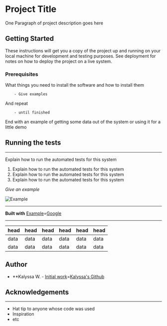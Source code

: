 # Project Title
One Paragraph of project description goes here
## **Getting Started**
These instructions will get you a copy of the project up and running on your local machine for development and testing purposes. See deployment for notes on how to deploy the project on a live system.
### **Prerequisites**
What things you need to install the software and how to install them


        - Give examples

And repeat

        - until finished

End with an example of getting some data out of the system or using it for a little demo

## Running the tests
----------------------

Explain how to run the automated tests for this system
1. Explain how to run the automated tests for this system
2. Explain how to run the automated tests for this system
3. Explain how to run the automated tests for this system

*Give an example*

![Example](https://weeblytutorials.com/wp-content/uploads/2017/04/Weebly-blogs-example.png)

--------------------------------------------------------------------------------------------

**Built with**
[Example](url)=<a href="http://www.google.com">Google</a>

--------------------------------------------------------------------------------------------

head | head | head | head | head | head
-|-|-|-|-|-
data | data | data | data | data | data 
data | data | data | data | data | data

## Author 
- **Kalyssa W. - [Initial work](url)=<a href="http://kalyssawara.github.io">Kalyssa's Github</a>

## Acknowledgements
----------------------
- Hat tip to anyone whose code was used
- Inspiration
- etc



